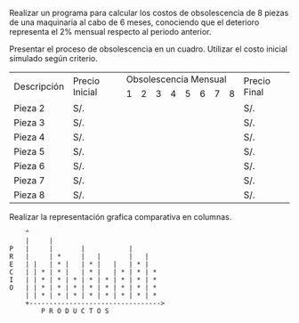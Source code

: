 Realizar un programa para calcular los costos de obsolescencia de 8
piezas de una maquinaria al cabo de 6 meses, conociendo que el
deterioro representa el 2% mensual respecto al periodo anterior.

Presentar el proceso de obsolescencia en un cuadro.
Utilizar el costo inicial simulado según criterio.

<table style="margin-left: auto; margin-right: auto;">
<tbody>
  <tr>
    <td rowspan="2">Descripción</td>
    <td rowspan="2">Precio Inicial</td>
    <td colspan="8">Obsolescencia Mensual</td>
    <td rowspan="2">Precio Final</td>
  </tr>
  <tr>
    <td>1</td><td>2</td><td>3</td><td>4</td>
    <td>5</td><td>6</td><td>7</td><td>8</td>
  </tr>
  <tr>
    <td>Pieza 2</td><td>S/.</td><td></td><td></td><td></td>
    <td></td><td></td><td></td><td></td><td></td><td>S/.</td>
  </tr>
  <tr>
    <td>Pieza 3</td><td>S/.</td><td></td><td></td><td></td>
    <td></td><td></td><td></td><td></td><td></td><td>S/.</td>
  <tr>
    <td>Pieza 4</td><td>S/.</td><td></td><td></td><td></td>
    <td></td><td></td><td></td><td></td><td></td><td>S/.</td>
  </tr>
  <tr>
    <td>Pieza 5</td><td>S/.</td><td></td><td></td><td></td>
    <td></td><td></td><td></td><td></td><td></td><td>S/.</td>
  </tr>
  <tr>
    <td>Pieza 6</td><td>S/.</td><td></td><td></td><td></td>
    <td></td><td></td><td></td><td></td><td></td><td>S/.</td>
  </tr>
  <tr>
    <td>Pieza 7</td><td>S/.</td><td></td><td></td><td></td>
    <td></td><td></td><td></td><td></td><td></td><td>S/.</td>
  </tr>
  <tr>
    <td>Pieza 8</td><td>S/.</td><td></td><td></td><td></td>
    <td></td><td></td><td></td><td></td><td></td><td>S/.</td>
  </tr>
</tbody>
</table>


Realizar la representación grafica comparativa en columnas.

        ^
        |     |
    P   |     |       |           |
    R   |     | *     |   |       |   |
    E   | |   | * |   | * |   |   | * | 
    C   | | * | * |	  | * |   | * | * | *
    I   | | * | * | * | * | * | * | * | *
    O   | | * | * | * | * | * | * | * | *
        | | * | * | * | * | * | * | * | *  
        +--------------------------------->
            P R O D U C T O S